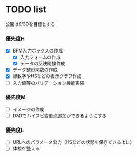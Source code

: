 # TODO list
公開は6/30を目標とする  

### 優先度H
 - [x] BPM入力ボックスの作成
   - [x] 入力フォームの作成
   - [x] データの反映関数作成
 - [x] データ整形関数の作成
 - [x] 緑数字やHSなどの表示グラフ作成
 - [ ] 入力値等のバリデーション機能実装

### 優先度M
 - [ ] イメージの作成
 - [ ] D&Dでハイスピ変更点追加ができるようにする

### 優先度L
 - [ ] URLへのパラメータ出力（HSなどの状態を保存できるよに）
 - [ ] 体裁を整える